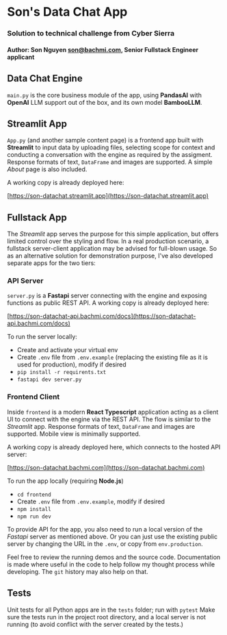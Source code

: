# Son's Data Chat App
### Solution to technical challenge from Cyber Sierra
#### Author: Son Nguyen <son@bachmi.com>, Senior Fullstack Engineer applicant


## Data Chat Engine

`main.py` is the core business module of the app, using **PandasAI** with **OpenAI** LLM support out of the box, and its own model **BambooLLM**.

## Streamlit App

`App.py` (and another sample content page) is a frontend app built with **Streamlit** to input data by uploading files, selecting scope for context and conducting a conversation with the engine
as required by the assigment. Response formats of text, `DataFrame` and images are supported. A simple _About_ page is also included.

A working copy is already deployed here:

[https://son-datachat.streamlit.app](https://son-datachat.streamlit.app)


## Fullstack App
The _Streamlit_ app serves the purpose for this simple application, but offers limited control over the styling and flow. In a real production scenario, 
a fullstack server-client application may be advised for full-blown usage. So as an alternative solution for demonstration purpose, I've also developed
separate apps for the two tiers:

### API Server

`server.py` is a **Fastapi** server connecting with the engine and exposing functions as public REST API. A working copy is already deployed here:

[https://son-datachat-api.bachmi.com/docs](https://son-datachat-api.bachmi.com/docs)

To run the server locally:
- Create and activate your virtual env
- Create `.env` file from `.env.example` (replacing the existing file as it is used for production), modify if desired
- `pip install -r requirents.txt`
- `fastapi dev server.py`

### Frontend Client

Inside `frontend` is a modern **React Typescript** application acting as a client UI to connect with the engine via the REST API. The flow is similar to the _Streamlit_ app.
Response formats of text, `DataFrame` and images are supported. Mobile view is minimally supported.

A working copy is already deployed here, which connects to the hosted API server:

[https://son-datachat.bachmi.com](https://son-datachat.bachmi.com)

To run the app locally (requiring **Node.js**)

- `cd frontend`
- Create `.env` file from `.env.example`, modify if desired
- `npm install`
- `npm run dev`

To provide API for the app, you also need to run a local version of the _Fastapi_ server as mentioned above. 
Or you can just use the existing public server by changing the URL in the `.env`, or copy from `env.production`.

Feel free to review the running demos and the source code. Documentation is made where useful in the code to help follow my thought process while developing.
The `git` history may also help on that.

## Tests

Unit tests for all Python apps are in the `tests` folder; run with `pytest` Make sure the tests run in the project root directory, and a local
server is not running (to avoid conflict with the server created by the tests.)

